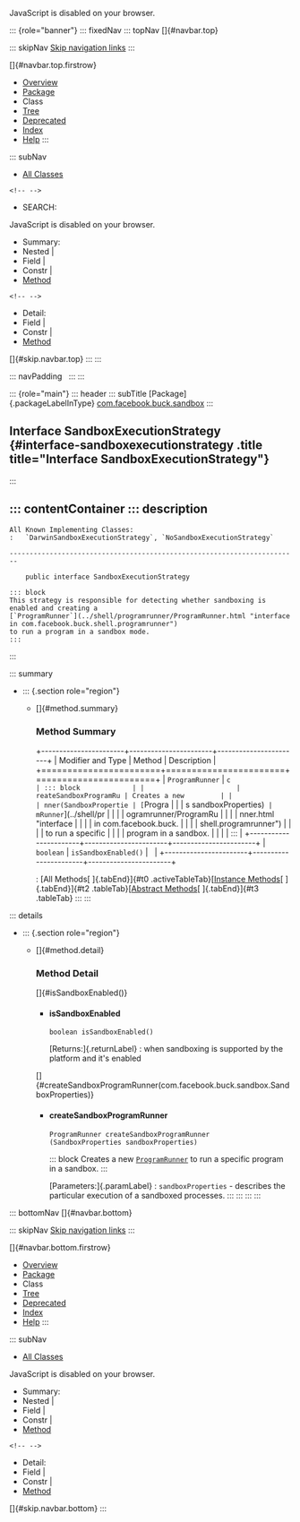<div>

JavaScript is disabled on your browser.

</div>

::: {role="banner"}
::: fixedNav
::: topNav
[]{#navbar.top}

::: skipNav
[Skip navigation links](#skip.navbar.top "Skip navigation links")
:::

[]{#navbar.top.firstrow}

-   [Overview](../../../../index.html)
-   [Package](package-summary.html)
-   Class
-   [Tree](package-tree.html)
-   [Deprecated](../../../../deprecated-list.html)
-   [Index](../../../../index-all.html)
-   [Help](../../../../help-doc.html)
:::

::: subNav
-   [All Classes](../../../../allclasses.html)

```{=html}
<!-- -->
```
-   SEARCH:

<div>

<div>

JavaScript is disabled on your browser.

</div>

</div>

<div>

-   Summary: 
-   Nested \| 
-   Field \| 
-   Constr \| 
-   [Method](#method.summary)

```{=html}
<!-- -->
```
-   Detail: 
-   Field \| 
-   Constr \| 
-   [Method](#method.detail)

</div>

[]{#skip.navbar.top}
:::
:::

::: navPadding
 
:::
:::

::: {role="main"}
::: header
::: subTitle
[Package]{.packageLabelInType} [com.facebook.buck.sandbox](package-summary.html)
:::

## Interface SandboxExecutionStrategy {#interface-sandboxexecutionstrategy .title title="Interface SandboxExecutionStrategy"}
:::

::: contentContainer
::: description
-   

    All Known Implementing Classes:
    :   `DarwinSandboxExecutionStrategy`, `NoSandboxExecutionStrategy`

    ------------------------------------------------------------------------

        public interface SandboxExecutionStrategy

    ::: block
    This strategy is responsible for detecting whether sandboxing is
    enabled and creating a
    [`ProgramRunner`](../shell/programrunner/ProgramRunner.html "interface in com.facebook.buck.shell.programrunner")
    to run a program in a sandbox mode.
    :::
:::

::: summary
-   ::: {.section role="region"}
    -   []{#method.summary}

        ### Method Summary

        +-----------------------+-----------------------+-----------------------+
        | Modifier and Type     | Method                | Description           |
        +=======================+=======================+=======================+
        | `ProgramRunner`       | `c                    | ::: block             |
        |                       | reateSandboxProgramRu | Creates a new         |
        |                       | nner​(SandboxPropertie | [`Progra              |
        |                       | s sandboxProperties)` | mRunner`](../shell/pr |
        |                       |                       | ogramrunner/ProgramRu |
        |                       |                       | nner.html "interface  |
        |                       |                       | in com.facebook.buck. |
        |                       |                       | shell.programrunner") |
        |                       |                       | to run a specific     |
        |                       |                       | program in a sandbox. |
        |                       |                       | :::                   |
        +-----------------------+-----------------------+-----------------------+
        | `boolean`             | `isSandboxEnabled()`  |                       |
        +-----------------------+-----------------------+-----------------------+

        : [All Methods[ ]{.tabEnd}]{#t0 .activeTableTab}[[Instance
        Methods](javascript:show(2);)[ ]{.tabEnd}]{#t2
        .tableTab}[[Abstract
        Methods](javascript:show(4);)[ ]{.tabEnd}]{#t3 .tableTab}
    :::
:::

::: details
-   ::: {.section role="region"}
    -   []{#method.detail}

        ### Method Detail

        []{#isSandboxEnabled()}

        -   #### isSandboxEnabled

            ``` methodSignature
            boolean isSandboxEnabled()
            ```

            [Returns:]{.returnLabel}
            :   when sandboxing is supported by the platform and it\'s
                enabled

        []{#createSandboxProgramRunner(com.facebook.buck.sandbox.SandboxProperties)}

        -   #### createSandboxProgramRunner

            ``` methodSignature
            ProgramRunner createSandboxProgramRunner​(SandboxProperties sandboxProperties)
            ```

            ::: block
            Creates a new
            [`ProgramRunner`](../shell/programrunner/ProgramRunner.html "interface in com.facebook.buck.shell.programrunner")
            to run a specific program in a sandbox.
            :::

            [Parameters:]{.paramLabel}
            :   `sandboxProperties` - describes the particular execution
                of a sandboxed processes.
    :::
:::
:::
:::

::: bottomNav
[]{#navbar.bottom}

::: skipNav
[Skip navigation links](#skip.navbar.bottom "Skip navigation links")
:::

[]{#navbar.bottom.firstrow}

-   [Overview](../../../../index.html)
-   [Package](package-summary.html)
-   Class
-   [Tree](package-tree.html)
-   [Deprecated](../../../../deprecated-list.html)
-   [Index](../../../../index-all.html)
-   [Help](../../../../help-doc.html)
:::

::: subNav
-   [All Classes](../../../../allclasses.html)

<div>

<div>

JavaScript is disabled on your browser.

</div>

</div>

<div>

-   Summary: 
-   Nested \| 
-   Field \| 
-   Constr \| 
-   [Method](#method.summary)

```{=html}
<!-- -->
```
-   Detail: 
-   Field \| 
-   Constr \| 
-   [Method](#method.detail)

</div>

[]{#skip.navbar.bottom}
:::
